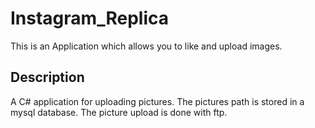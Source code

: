 # Instagram_Replica
This is an Application which allows you to like and upload images.

## Description
A C# application for uploading pictures. The pictures path is stored in a mysql database. The picture upload is done with ftp.
